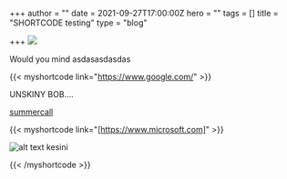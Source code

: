 +++
author = ""
date = 2021-09-27T17:00:00Z
hero = ""
tags = []
title = "SHORTCODE testing"
type = "blog"

+++
![](/images/unnamed.gif)

Would you mind asdasasdasdas

{{< myshortcode link="https://www.google.com/" >}}

UNSKINY BOB....

[summercall](https://www.google.com/ "singkong")

{{< myshortcode link="[https://www.microsoft.com]" >}}

![alt text kesini](/images/4.png "contih image")

{{< /myshortcode >}}
